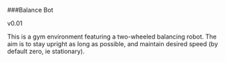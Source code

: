 ###Balance Bot

v0.01

This is a gym environment featuring a two-wheeled balancing robot. The aim is to stay upright as long as possible, and maintain desired speed (by default zero, ie stationary).

